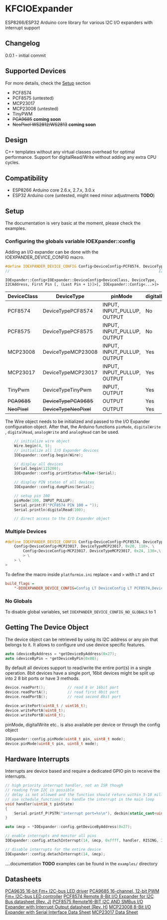 
# KFCIOExpander

ESP8266/ESP32 Arduino core library for various I2C I/O expanders with interrupt support

## Changelog

0.0.1 - initial commit

## Supported Devices

For more details, check the [Setup](#setup) section

- PCF8574
- PCF8575 (untested)
- MCP23017
- MCP23008 (untested)
- TinyPWM
- <s>PCA9685</s> **coming soon**
- <s>NeoPixel WS2812/WS2813</s> **coming soon**

## Design

C++ templates without any virtual classes overhead for optimal performance. Support for digitalRead/Write without adding any extra CPU cycles.

## Compatibility

- ESP8266 Arduino core 2.6.x, 2.7.x, 3.0.x
- ESP32 Arduino core (untested, might need minor adjustments **TODO**)

## <a name="setup"></a>Setup

The documentation is very basic at the moment, please check the examples.

### Configuring the globals variable IOEXpander::config

Adding an I/O expander can be done with the IOEXPANDER_DEVICE_CONFIG macro.

```c++
#define IOEXPANDER_DEVICE_CONFIG Config<DeviceConfig<PCF8574, DeviceTypePCF8574, 0x27, 100>>
//                                                                   I2C Address ^^^^  ^^^  Virtual start PIN
```

`IOExpander::Config<IOExpander::DeviceConfig<DeviceClass, DeviceType, I2CAddress, First Pin [, (Last Pin + 1)]>[, IOExpander::Config<...>]>`

| DeviceClass | DeviceType | pinMode | digitalRead/Write | analogRead/Write | Interrupts |
|---|---|---|---|---|---|
| PCF8574 | DeviceTypePCF8574 | INPUT, INPUT_PULLUP, OUTPUT | No | Yes |Yes |
| PCF8575 | DeviceTypePCF8575 | INPUT, INPUT_PULLUP, OUTPUT | No | Yes |Yes |
| MCP23008 | DeviceTypeMCP23008 | INPUT, INPUT_PULLUP, OUTPUT | Yes | No | Yes |
| MCP23017 | DeviceTypeMCP23017 | INPUT, INPUT_PULLUP, OUTPUT | Yes | No | Yes |
| TinyPwm | DeviceTypeTinyPwm | INPUT, OUTPUT | Yes | Yes | No |
| <s>PCA9685</s> | <s>DeviceTypePCA9685</s> | OUTPUT | Yes | Yes | No |
| <s>NeoPixel</s> | <s>DeviceTypeNeoPixel</s> | OUTPUT | Yes | Yes | No |


The Wire object needs to be initialized and passed to the I/O Expander configuration object. After that, the Arduino functions `pinMode`, `digitalWrite` , `digitalRead`, `analogWrite` and `analogRead` can be used.

```c++
    // initialize wire object
    Wire.begin(4, 5);
    // initialize all I/O Expander devices
    IOExpander::config.begin(Wire);

    // display all devices
    Serial.begin(115200);
    IOExpander::config.printStatus<false>(Serial);

    // display PIN states of all devices
    IOExpander::config.dumpPins(Serial);

    // setup pin 100
    pinMode(100, INPUT_PULLUP);
    Serial.print(F("PCF8574 PIN 100 = "));
    Serial.println(digitalRead(100);

    // direct access to the I/O Expander object
```

### Multiple Devices

```c++
#define IOEXPANDER_DEVICE_CONFIG Config<DeviceConfig<PCF8574, DeviceTypePCF8574, 0x27, 100>, \
    Config<DeviceConfig<MCP23017, DeviceTypeMCP23017, 0x20, 110>, \
        Config<DeviceConfig<MCP23017, DeviceTypeMCP23017, 0x24, 130>,\
        > \
    > \
>
```

To define the macro inside `platformio.ini` replace `<` and `>` with ` LT ` and ` GT `

```ini
build_flags =
    "-DIOEXPANDER_DEVICE_CONFIG=Config LT DeviceConfig LT PCF8574,DeviceTypePCF8574,0x27,100 GT, Config LT DeviceConfig LT MCP23017,DeviceTypeMCP23017,0x20,110 GT, GT GT"

```

### No Globals

To disable global variables, set `IOEXPANDER_DEVICE_CONFIG_NO_GLOBALS` to 1

## Getting The Device Object

The device object can be retrieved by using its I2C address or any pin that belongs to it.
It allows to configure und use device specific features.

```c++
auto &deviceByAddress = *getDeviceByAddress(0x27);
auto &deviceByPin = *getDeviceByPin(0x80);
```

By default all devices support to read/write the entire port(s) in a single operation. 8bit devices have a single port, 16bit devices might be split up into 2 8 bit ports or have 3 methods.

```c++
device.readPort();          // read 8 or 16bit port
device.readPortA();         // read first 8bit port
device.readPortB();         // read second 8bit port

device.writePort(uint8_t / uint16_t);
device.writePortA(uint8_t);
device.writePortB(uint8_t);
```
pinMode, digitalWrite etc.. is also available per device or through the config object

```c++
IOExpander::config.pinMode(uint8_t pin, uint8_t mode);
device.pinMode(uint8_t pin, uint8_t mode);
```

## Hardware Interrupts

Interrupts are device based and require a dedicated GPIO pin to receive the interrupts.


```c++
// high priority interrupt handler, not an ISR though
// reading from I2C is possible
// delay is not allowed and the function should return within 5-10 milliseconds or
// use schedule_function() to handle the interrupt in the main loop
void handler(uint16_t pinState)
{
    Serial.printf_P(PSTR("interrupt port=%s\n"), decbin(static_cast<uint8_t>(pinState)).c_str());
}

auto &mcp = *IOExpander::config.getDeviceByAddress(0x27);

// enable interrupts and monitor all pins
IOExpander::config.attachInterrupt(14, &mcp, 0xffff, handler, RISING, IOExpander::TriggerMode::DEVICE_DEFAULT);

// disable interrupts for the entire device
IOExpander::config.detachInterrupt(14, &mcp);
```

....documentation **TODO**
examples can be found in the `examples/` directory


## Datasheets

[PCA9635 16-bit Fm+ I2C-bus LED driver](https://www.nxp.com/docs/en/data-sheet/PCA9635.pdf)
[PCA9685 16-channel, 12-bit PWM Fm+ I2C-bus LED controller](https://www.nxp.com/docs/en/data-sheet/PCA9685.pdf)
[PCF8574 Remote 8-Bit I/O Expander for I2C Bus datasheet (Rev. J)](https://www.ti.com/lit/ds/symlink/pcf8574.pdf?ts=1627704682334&ref_url=https%253A%252F%252Fwww.google.com%252F)
[PCF8575 Remote16-BIT I2C AND SMBus I/O Expander with Interrupt Output datasheet (Rev. H)](https://www.ti.com/lit/ds/symlink/pcf8575.pdf?ts=1627806036130&ref_url=https%253A%252F%252Fwww.google.com%252F)
[MCP23008 8-Bit I/O Expander with Serial Interface Data Sheet](https://ww1.microchip.com/downloads/en/DeviceDoc/21919e.pdf)
[MCP23017 Data Sheet](https://ww1.microchip.com/downloads/en/devicedoc/20001952c.pdf)